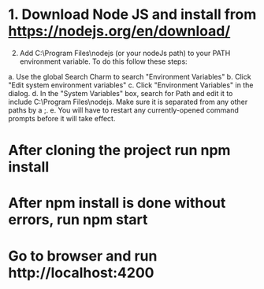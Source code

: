 # 1. Download Node JS and install from https://nodejs.org/en/download/

2. Add C:\Program Files\nodejs (or your nodeJs path) to your PATH environment variable.
 To do this follow these steps:

a. Use the global Search Charm to search "Environment Variables"
b. Click "Edit system environment variables"
c. Click "Environment Variables" in the dialog.
d. In the "System Variables" box, search for Path and edit it to include C:\Program Files\nodejs. Make sure it is separated from any other paths by a ;.
e. You will have to restart any currently-opened command prompts before it will take effect.


# After cloning the project run npm install
# After npm install is done without errors, run npm start
# Go to browser and run http://localhost:4200
